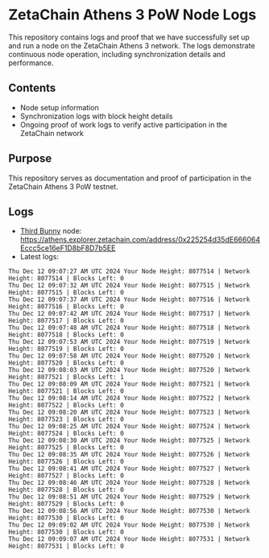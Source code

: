 # ZetaChain Athens 3 PoW Node Logs
This repository contains logs and proof that we have successfully set up and run a node on the ZetaChain Athens 3 network. The logs demonstrate continuous node operation, including synchronization details and performance.

## Contents
- Node setup information
- Synchronization logs with block height details
- Ongoing proof of work logs to verify active participation in the ZetaChain network

## Purpose
This repository serves as documentation and proof of participation in the ZetaChain Athens 3 PoW testnet.

## Logs

- [Third Bunny](https://thirdbunny.xyz/) node: https://athens.explorer.zetachain.com/address/0x225254d35dE666064Eccc5ce16eF1D8bF8D7b5EE
- Latest logs:
```
Thu Dec 12 09:07:27 AM UTC 2024 Your Node Height: 8077514 | Network Height: 8077514 | Blocks Left: 0
Thu Dec 12 09:07:32 AM UTC 2024 Your Node Height: 8077515 | Network Height: 8077515 | Blocks Left: 0
Thu Dec 12 09:07:37 AM UTC 2024 Your Node Height: 8077516 | Network Height: 8077516 | Blocks Left: 0
Thu Dec 12 09:07:42 AM UTC 2024 Your Node Height: 8077517 | Network Height: 8077517 | Blocks Left: 0
Thu Dec 12 09:07:48 AM UTC 2024 Your Node Height: 8077518 | Network Height: 8077518 | Blocks Left: 0
Thu Dec 12 09:07:53 AM UTC 2024 Your Node Height: 8077519 | Network Height: 8077519 | Blocks Left: 0
Thu Dec 12 09:07:58 AM UTC 2024 Your Node Height: 8077520 | Network Height: 8077520 | Blocks Left: 0
Thu Dec 12 09:08:03 AM UTC 2024 Your Node Height: 8077520 | Network Height: 8077521 | Blocks Left: 1
Thu Dec 12 09:08:09 AM UTC 2024 Your Node Height: 8077521 | Network Height: 8077521 | Blocks Left: 0
Thu Dec 12 09:08:14 AM UTC 2024 Your Node Height: 8077522 | Network Height: 8077522 | Blocks Left: 0
Thu Dec 12 09:08:20 AM UTC 2024 Your Node Height: 8077523 | Network Height: 8077523 | Blocks Left: 0
Thu Dec 12 09:08:25 AM UTC 2024 Your Node Height: 8077524 | Network Height: 8077524 | Blocks Left: 0
Thu Dec 12 09:08:30 AM UTC 2024 Your Node Height: 8077525 | Network Height: 8077525 | Blocks Left: 0
Thu Dec 12 09:08:35 AM UTC 2024 Your Node Height: 8077526 | Network Height: 8077526 | Blocks Left: 0
Thu Dec 12 09:08:41 AM UTC 2024 Your Node Height: 8077527 | Network Height: 8077527 | Blocks Left: 0
Thu Dec 12 09:08:46 AM UTC 2024 Your Node Height: 8077528 | Network Height: 8077528 | Blocks Left: 0
Thu Dec 12 09:08:51 AM UTC 2024 Your Node Height: 8077529 | Network Height: 8077529 | Blocks Left: 0
Thu Dec 12 09:08:56 AM UTC 2024 Your Node Height: 8077530 | Network Height: 8077530 | Blocks Left: 0
Thu Dec 12 09:09:02 AM UTC 2024 Your Node Height: 8077530 | Network Height: 8077530 | Blocks Left: 0
Thu Dec 12 09:09:07 AM UTC 2024 Your Node Height: 8077531 | Network Height: 8077531 | Blocks Left: 0
```
